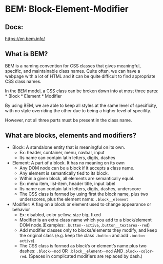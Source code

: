 BEM: Block-Element-Modifier
===========================

Docs:
-----

https://en.bem.info/

What is BEM?
------------

BEM is a naming convention for CSS classes that gives meaningful, specific, and maintainable class names. Quite often, we can have a webpage with a lot of HTML and it can be quite difficult to find appropriate CSS class names.

In the BEM model, a CSS class can be broken down into at most three parts: \* Block \* Element \* Modifier

By using BEM, we are able to keep all styles at the same level of specificity, with no style overriding the other due to being a higher level of specifity.

However, not all three parts must be present in the class name.

What are blocks, elements and modifiers?
----------------------------------------

-   Block: A standalone entity that is meaningful on its own.
    -   Ex: header, container, menu, navbar, input
    -   Its name can contain latin letters, digits, dashes
-   Element: A part of a block. It has no meaning on its own
    -   Any DOM node can be a block if it accepts a class name.
    -   Any element is semantically tied to its block.
    -   Within a given block, all elements are semantically equal.
    -   Ex: menu item, list-item, header title, input label
    -   Its name can contain latin letters, digits, dashes, underscore
    -   The CSS class is formed by using first the block name, plus two underscores, plus the element name: `.block__element`
-   Modifier: A flag on a block or element used to change appearance or behavior
    -   Ex: disabled, color yellow, size big, fixed
    -   Modifier is an extra class name which you add to a block/element DOM node.(Examples: `.button--active`, .`button__textarea--red`)
    -   Add modifier classes only to blocks/elements they modify, and keep the original class (e.g. keep the class `.button` and add `.button--active`).
    -   The CSS class is formed as block’s or element’s name plus two dashes: `.block--mod` OR `.block__element--mod` AND .`block--color-red`. (Spaces in complicated modifiers are replaced by dash.)

